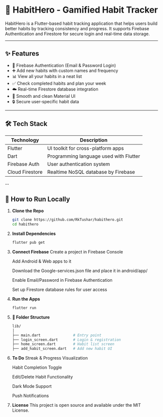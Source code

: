 # 📱 HabitHero -  Gamified Habit Tracker

HabitHero is a Flutter-based habit tracking application that helps users build better habits by tracking consistency and progress. It supports Firebase Authentication and Firestore for secure login and real-time data storage.

---

## ✨ Features

- 🔐 Firebase Authentication (Email & Password Login)
- ➕ Add new habits with custom names and frequency
- 📊 View all your habits in a neat list
- ✅ Check completed habits and plan your week
- ☁️ Real-time Firestore database integration
- 🚀 Smooth and clean Material UI
- 🔒 Secure user-specific habit data

---

## 🛠️ Tech Stack

| Technology    | Description                              |
|---------------|------------------------------------------|
| Flutter       | UI toolkit for cross-platform apps       |
| Dart          | Programming language used with Flutter   |
| Firebase Auth | User authentication system               |
| Cloud Firestore | Realtime NoSQL database by Firebase     |

--

## 🧪 How to Run Locally

1. **Clone the Repo**
   ```bash
   git clone https://github.com/RkTushar/habithero.git
   cd habithero
2. **Install Dependencies**
   ```bash
   flutter pub get
3. **Connect Firebase**
   Create a project in Firebase Console

   Add Android & Web apps to it

   Download the Google-services.json file and place it in android/app/

   Enable Email/Password in Firebase Authentication

   Set up Firestore database rules for user access
4. **Run the Apps**
   ```bash
   flutter run
5. **📁 Folder Structure**
   ```bash
   lib/
   │
   ├── main.dart               # Entry point
   ├── login_screen.dart       # Login & registration
   ├── home_screen.dart        # Habit list screen
   ├── add_habit_screen.dart   # Add new habit UI
   
6. **To Do**
    Streak & Progress Visualization

    Habit Completion Toggle

    Edit/Delete Habit Functionality

    Dark Mode Support

    Push Notifications

 7. **License**
      This project is open source and available under the MIT License.
